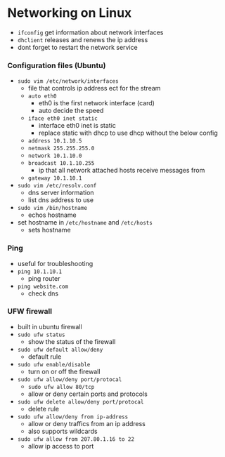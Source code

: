 # Networking on Linux


- `ifconfig` get information about network interfaces
-  `dhclient` releases and renews the ip address
-  dont forget to restart the network service

### Configuration files (Ubuntu)
- `sudo vim /etc/network/interfaces`
	- file that controls ip address ect for the stream
	- `auto eth0`
		- eth0 is the first network interface (card)
		- auto decide the speed
	- `iface eth0 inet static`
		- interface eth0 inet is static
		- replace static with dhcp to use dhcp without the below config
	- `address 10.1.10.5`
	- `netmask 255.255.255.0`
	- `network 10.1.10.0`
	- `broadcast 10.1.10.255`
		- ip that all network attached hosts receive messages from
	- `gateway 10.1.10.1`
- `sudo vim /etc/resolv.conf`
	- dns server information
	- list dns address to use
- `sudo vim /bin/hostname`
	- echos hostname
- set hostname in `/etc/hostname` and `/etc/hosts`
	- sets hostname

### Ping
- useful for troubleshooting	
- `ping 10.1.10.1`
	- ping router
- `ping website.com`
	- check dns

### UFW firewall
- built in ubuntu firewall
- `sudo ufw status`
	- show the status of the firewall
- `sudo ufw default allow/deny`
	- default rule
- `sudo ufw enable/disable`
	- turn on or off the firewall
- `sudo ufw allow/deny port/protocal`
	- `sudo ufw allow 80/tcp`
	- allow or deny certain ports and protocols
- `sudo ufw delete allow/deny port/protocal`
	- delete rule
- `sudo ufw allow/deny from ip-address`
	- allow or deny traffics from an ip address
	- also supports wildcards
- `sudo ufw allow from 207.80.1.16 to 22`
	- allow ip access to port

		
		
		
		
		